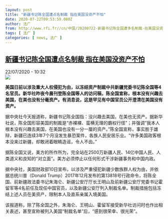 ```yaml
---
layout: post
title: "新疆书记陈全国遭点名制裁 指在美国没资产不怕"
date: 2020-07-22T09:53:59.000Z
author: 法广
from: http://www.rfi.fr//cn/中国/20200722-新疆书记陈全国遭多名制裁-在美国没资产不怕
tags: [ 法广 ]
categories: [ news, 法广 ]
---
```

<!--1595411639000-->
[新疆书记陈全国遭点名制裁 指在美国没资产不怕](http://www.rfi.fr//cn/%E4%B8%AD%E5%9B%BD/20200722-%E6%96%B0%E7%96%86%E4%B9%A6%E8%AE%B0%E9%99%88%E5%85%A8%E5%9B%BD%E9%81%AD%E5%A4%9A%E5%90%8D%E5%88%B6%E8%A3%81-%E5%9C%A8%E7%BE%8E%E5%9B%BD%E6%B2%A1%E8%B5%84%E4%BA%A7%E4%B8%8D%E6%80%95)
------

<div>
<div>22/07/2020 - 10:32</div><img src="https://s.rfi.fr/media/display/c9294ede-cbf5-11ea-b8e1-005056bff430/w:310/p:16x9/cag.jpg"><p><strong>美国日前以涉及重大人权侵犯为由，以冻结资产制裁中共新疆党委书记陈全国等4名官员。新华社昨夜今晨刊登陈全国等人的访问稿，陈全国宣称，根本没有兴趣去美国，在美也没有分毫资产。有消息说，这是罕见有中国官员公开澄清在美国没有资产。</strong></p><div class="t-content__body u-clearfix"><div class="m-interstitial"></div><p>据中央社今天报道称，新疆书记陈全国指：没兴趣去美国，在美也无资产。据新华社说，陈全国形容美国的制裁是“赤裸裸、蛮横无理的霸权行径”；并强调“我本人根本没有兴趣去美国，在美国也没有一分一厘的资产。”陈全国宣称，事实胜于雄辩，新疆已连续3年7个月没发生暴恐案件，各族人民安居乐业。“许多美国政客根本没来过新疆，却敢闭着眼睛造谣，令人不齿。”</p><p>据陈全国又说，美方的所作所为，完全站在2500万新疆人民、14亿中国人民、人类道义和良知的“对立面”。美方必须停止以任何形式干涉新疆事务和中国内政。</p><p>据中央社，美国财政部10日宣布，以涉及严重侵犯新疆少数族群人权为由，并依据总统川普（Donald Trump）2017年12月发布的第13818号行政命令，将陈全国、前新疆政法委书记朱海仑、新疆公安厅厅长王明山及前新疆公安厅党委书记霍留军等4名前任及现任中国官员，以及新疆公安厅列入制裁名单。制裁措施包括冻结上述人员在美资产，限制本人及直系亲属入境美国。</p><p>该报道称，除了陈全国之外，朱海仑、王明山、霍留军接受新华社访问时也作出相关表述，甚至宣称被列入美国“制裁名单”后，“感到很荣幸、很光荣”。</p><div class="o-self-promo o-self-promo--nl o-self-promo--hidden" data-selfpromo-newsletter></div><div class="o-self-promo o-self-promo--app o-self-promo--hidden" data-selfpromo-app></div></div>
</div>
